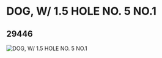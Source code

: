 # DOG, W/ 1.5 HOLE NO. 5 NO.1
## 29446
![DOG, W/ 1.5 HOLE NO. 5 NO.1](https://lc-www-live-s.legocdn.com/media/bricks/5/2/6174234.jpg)